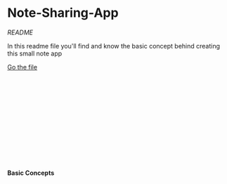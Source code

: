 # Note-Sharing-App

<i>README</i>

<div>
  <p>In this readme file you'll find and know the basic concept behind creating this small note app</p>
  <a href="#readme">Go the file</a>
</div>
<br>
<br>
<br>
<br>
<br>
<br>
<br>
<br>
<br>
<br>
<br>
<br>
<div id="readme">
  <h4>Basic Concepts</h4>
</div>
